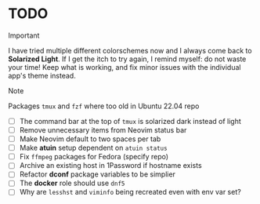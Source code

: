 # TODO

> [!IMPORTANT]
> I have tried multiple different colorschemes now and I always come back to **Solarized Light**. If I get the itch to try again, I remind myself: do not waste your time! Keep what is working, and fix minor issues with the individual app's theme instead.

> [!NOTE]
> Packages `tmux` and `fzf` where too old in Ubuntu 22.04 repo


- [ ] The command bar at the top of `tmux` is solarized dark instead of light
- [ ] Remove unnecessary items from Neovim status bar
- [ ] Make Neovim default to two spaces per tab
- [ ] Make **atuin** setup dependent on `atuin status`
- [ ] Fix `ffmpeg` packages for Fedora (specify repo)
- [ ] Archive an existing host in 1Password if hostname exists
- [ ] Refactor **dconf** package variables to be simplier
- [ ] The **docker** role should use `dnf5`
- [ ] Why are `lesshst` and `viminfo` being recreated even with env var set?

